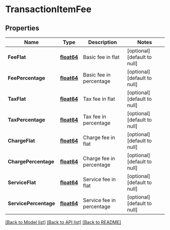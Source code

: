 # TransactionItemFee

## Properties
Name | Type | Description | Notes
------------ | ------------- | ------------- | -------------
**FeeFlat** | [**float64**](decimal.md) | Basic fee in flat | [optional] [default to null]
**FeePercentage** | [**float64**](decimal.md) | Basic fee in percentage | [optional] [default to null]
**TaxFlat** | [**float64**](decimal.md) | Tax fee in flat | [optional] [default to null]
**TaxPercentage** | [**float64**](decimal.md) | Tax fee in percentage | [optional] [default to null]
**ChargeFlat** | [**float64**](decimal.md) | Charge fee in flat | [optional] [default to null]
**ChargePercentage** | [**float64**](decimal.md) | Charge fee in percentage | [optional] [default to null]
**ServiceFlat** | [**float64**](decimal.md) | Service fee in flat | [optional] [default to null]
**ServicePercentage** | [**float64**](decimal.md) | Service fee in percentage | [optional] [default to null]

[[Back to Model list]](../README.md#documentation-for-models) [[Back to API list]](../README.md#documentation-for-api-endpoints) [[Back to README]](../README.md)

